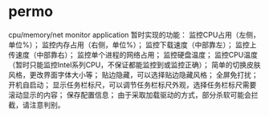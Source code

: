 ﻿# permo
cpu/memory/net monitor application
暂时实现的功能：
监控CPU占用（左侧，单位%）；
监控内存占用（右侧，单位%）；
监控下载速度（中部靠左）；
监控上传速度（中部靠右）；
监控单个进程的网络占用；
监控硬盘温度；
监控CPU温度（暂时只能监控Intel系列CPU，不保证都能监控到或监控正确）；
简单的切换皮肤风格，更改界面字体大小等；
贴边隐藏，可以选择贴边隐藏风格；
全屏免打扰；
开机自启动；
显示任务栏标尺，可以调节任务栏标尺外观，选择任务栏标尺需要滚动显示的内容；
保存配置信息；
由于采取加载驱动的方式，部分杀软可能会拦截，请注意判别。